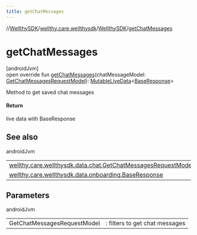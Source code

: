 ```yaml
---
title: getChatMessages
---
```

//[WellthySDK](../../../index.html)/[wellthy.care.wellthysdk](../index.html)/[WellthySDK](index.html)/[getChatMessages](get-chat-messages.html)



# getChatMessages



[androidJvm]\
open override fun [getChatMessages](get-chat-messages.html)(chatMessageModel: [GetChatMessagesRequestModel](../../wellthy.care.wellthysdk.data.chat/-get-chat-messages-request-model/index.html)): [MutableLiveData](https://developer.android.com/reference/kotlin/androidx/lifecycle/MutableLiveData.html)&lt;[BaseResponse](../../wellthy.care.wellthysdk.data.onboarding/-base-response/index.html)&gt;



Method to get saved chat messages



#### Return



live data with BaseResponse



## See also


androidJvm

| | |
|---|---|
| [wellthy.care.wellthysdk.data.chat.GetChatMessagesRequestModel](../../wellthy.care.wellthysdk.data.chat/-get-chat-messages-request-model/index.html) |  |
| [wellthy.care.wellthysdk.data.onboarding.BaseResponse](../../wellthy.care.wellthysdk.data.onboarding/-base-response/index.html) |  |



## Parameters


androidJvm

| | |
|---|---|
| GetChatMessagesRequestModel | : filters to get chat messages |




